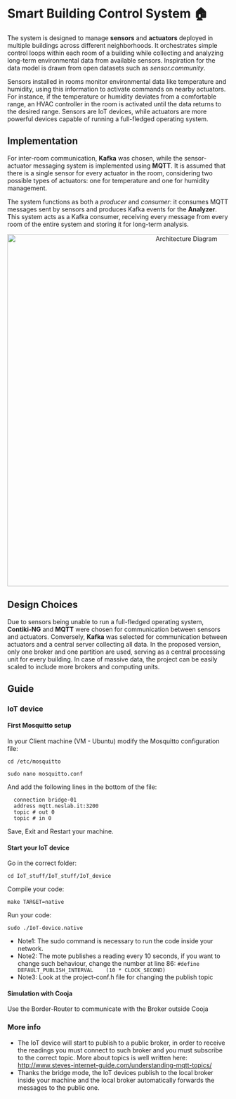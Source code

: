 # Smart Building Control System :house:

The system is designed to manage **sensors** and **actuators** deployed in multiple buildings across different neighborhoods. It orchestrates simple control loops within each room of a building while collecting and analyzing long-term environmental data from available sensors. Inspiration for the data model is drawn from open datasets such as _sensor.community_.

Sensors installed in rooms monitor environmental data like temperature and humidity, using this information to activate commands on nearby actuators. For instance, if the temperature or humidity deviates from a comfortable range, an HVAC controller in the room is activated until the data returns to the desired range. Sensors are IoT devices, while actuators are more powerful devices capable of running a full-fledged operating system.

## Implementation

For inter-room communication, **Kafka** was chosen, while the sensor-actuator messaging system is implemented using **MQTT**. It is assumed that there is a single sensor for every actuator in the room, considering two possible types of actuators: one for temperature and one for humidity management.

The system functions as both a _producer_ and _consumer_: it consumes MQTT messages sent by sensors and produces Kafka events for the **Analyzer**. This system acts as a Kafka consumer, receiving every message from every room of the entire system and storing it for long-term analysis.

<p align="center">
  <img src="https://github.com/MarcoBendinelli/Smart-Building-Control-System/assets/79930488/3d517fb3-c8bb-4d98-817b-94b4f46e5694" alt="Architecture Diagram" width="800">
</p>

## Design Choices

Due to sensors being unable to run a full-fledged operating system, **Contiki-NG** and **MQTT** were chosen for communication between sensors and actuators. Conversely, **Kafka** was selected for communication between actuators and a central server collecting all data. In the proposed version, only one broker and one partition are used, serving as a central processing unit for every building. In case of massive data, the project can be easily scaled to include more brokers and computing units.

## Guide

### IoT device

#### First Mosquitto setup
In your Client machine (VM - Ubuntu) modify the Mosquitto configuration file:
```shell
cd /etc/mosquitto
```
```shell
sudo nano mosquitto.conf
```
And add the following lines in the bottom of the file:
```shell
  connection bridge-01
  address mqtt.neslab.it:3200
  topic # out 0
  topic # in 0
```
Save, Exit and Restart your machine.

#### Start your IoT device
Go in the correct folder:
```shell
cd IoT_stuff/IoT_stuff/IoT_device
```
Compile your code:
```shell
make TARGET=native
```
Run your code:
```shell
sudo ./IoT-device.native
```
- Note1: The sudo command is necessary to run the code inside your network.
- Note2: The mote publishes a reading every 10 seconds, if you want to change such behaviour, change the number at line 86: `#define DEFAULT_PUBLISH_INTERVAL    (10 * CLOCK_SECOND)`
- Note3: Look at the project-conf.h file for changing the publish topic
  
#### Simulation with Cooja
Use the Border-Router to communicate with the Broker outside Cooja

### More info
 - The IoT device will start to publish to a public broker, in order to receive the readings you must connect to such broker and you must subscribe to the correct topic. 
More about topics is well written here: http://www.steves-internet-guide.com/understanding-mqtt-topics/
- Thanks the bridge mode, the IoT devices publish to the local broker inside your machine and the local broker automatically forwards the messages to the public one.
